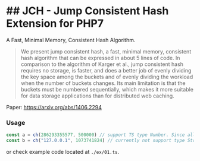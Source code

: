 # ## JCH - Jump Consistent Hash Extension for PHP7

A Fast, Minimal Memory, Consistent Hash Algorithm.

> We present jump consistent hash, a fast, minimal memory, consistent hash
> algorithm that can be expressed in about 5 lines of code. In comparison to
> the algorithm of Karger et al., jump consistent hash requires no storage, is
> faster, and does a better job of evenly dividing the key space among the
> buckets and of evenly dividing the workload when the number of buckets
> changes. Its main limitation is that the buckets must be numbered
> sequentially, which makes it more suitable for data storage applications than
> for distributed web caching.

Paper: <https://arxiv.org/abs/1406.2294>

### Usage
```javascript
const a = ch(286293355577, 500000) // support TS type Number. Since all JS numbers are 64 bits floating number.
const b = ch("127.0.0.1", 1073741824) // currently not support type String yet. Maybe can port outputs to crc32 or bkdr in the future.
```
or check example code located at `./ex/01.ts`.
